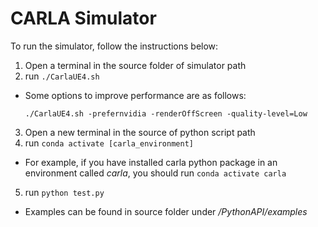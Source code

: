 # CARLA Simulator
To run the simulator, follow the instructions below:
1. Open a terminal in the source folder of simulator path
2. run `./CarlaUE4.sh` 
- Some options to improve performance are as follows:

   `./CarlaUE4.sh -prefernvidia -renderOffScreen -quality-level=Low`

3. Open a new terminal in the source of python script path
4. run `conda activate [carla_environment]`
- For example, if you have installed carla python package in an environment called *carla*, you should run `conda activate carla`
5. run `python test.py`
- Examples can be found in source folder under */PythonAPI/examples*
